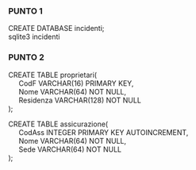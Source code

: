 ### PUNTO 1
CREATE DATABASE incidenti;<br />
sqlite3 incidenti

### PUNTO 2
CREATE TABLE proprietari(<br />
&ensp;&ensp;&ensp;CodF VARCHAR(16) PRIMARY KEY,<br />
&ensp;&ensp;&ensp;Nome VARCHAR(64) NOT NULL,<br />
&ensp;&ensp;&ensp;Residenza VARCHAR(128) NOT NULL<br />
);

CREATE TABLE assicurazione(<br />
&ensp;&ensp;&ensp;CodAss INTEGER PRIMARY KEY AUTOINCREMENT,<br />
&ensp;&ensp;&ensp;Nome VARCHAR(64) NOT NULL,<br />
&ensp;&ensp;&ensp;Sede VARCHAR(64) NOT NULL<br />
);

